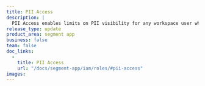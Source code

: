 ```yaml
---
title: PII Access
description: |
  PII Access enables limits on PII visibility for any workspace user while allowing them to continue to use various Segment features PII is automatically masked to all workspace users unless explicitly granted access by the workspace owners. This allows customers to raise the bar on end-user data protection while harnessing Segment's full power to achieve their business priorities. 
release_type: update
product_area: segment app
business: false
team: false
doc_links:
  - 
    title: PII Access
    url: "/docs/segment-app/iam/roles/#pii-access"
images:
---
```

